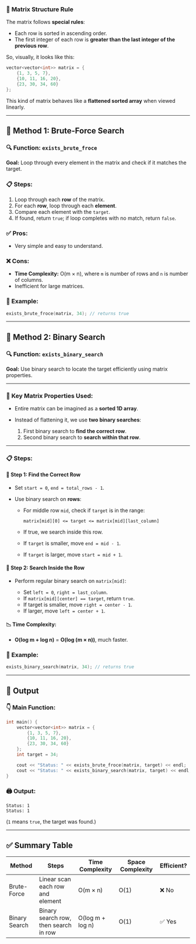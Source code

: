 ### 🔢 **Matrix Structure Rule**

The matrix follows **special rules**:

* Each row is sorted in ascending order.
* The first integer of each row is **greater than the last integer of the previous row**.

So, visually, it looks like this:

```cpp
vector<vector<int>> matrix = {
	{1, 3, 5, 7},
	{10, 11, 16, 20},
	{23, 30, 34, 60}
};
```

This kind of matrix behaves like a **flattened sorted array** when viewed linearly.

---

## 🧪 Method 1: Brute-Force Search

### 🔍 Function: `exists_brute_froce`

**Goal:** Loop through every element in the matrix and check if it matches the target.

### 📋 Steps:

1. Loop through each **row** of the matrix.
2. For each **row**, loop through each **element**.
3. Compare each element with the `target`.
4. If found, return `true`; if loop completes with no match, return `false`.

### ✅ Pros:

* Very simple and easy to understand.

### ❌ Cons:

* **Time Complexity:** O(m × n), where `m` is number of rows and `n` is number of columns.
* Inefficient for large matrices.

### 🔧 Example:

```cpp
exists_brute_froce(matrix, 34); // returns true
```

---

## 🚀 Method 2: Binary Search

### 🔍 Function: `exists_binary_search`

**Goal:** Use binary search to locate the target efficiently using matrix properties.

---

### 🔧 Key Matrix Properties Used:

* Entire matrix can be imagined as a **sorted 1D array**.
* Instead of flattening it, we use **two binary searches**:

  1. First binary search to **find the correct row**.
  2. Second binary search to **search within that row**.

---

### 📋 Steps:

#### 🔹 Step 1: Find the Correct Row

* Set `start = 0`, `end = total_rows - 1`.
* Use binary search on **rows**:

  * For middle row `mid`, check if `target` is in the range:

    ```
    matrix[mid][0] <= target <= matrix[mid][last_column]
    ```
  * If true, we search inside this row.
  * If `target` is smaller, move `end = mid - 1`.
  * If `target` is larger, move `start = mid + 1`.

#### 🔹 Step 2: Search Inside the Row

* Perform regular binary search on `matrix[mid]`:

  * Set `left = 0`, `right = last_column`.
  * If `matrix[mid][center] == target`, return `true`.
  * If target is smaller, move `right = center - 1`.
  * If larger, move `left = center + 1`.

#### 📉 Time Complexity:

* **O(log m + log n)** = **O(log (m × n))**, much faster.

### 🔧 Example:

```cpp
exists_binary_search(matrix, 34); // returns true
```

---

## 🧪 Output

### 👇 Main Function:

```cpp
int main() {
	vector<vector<int>> matrix = {
		{1, 3, 5, 7},
		{10, 11, 16, 20},
		{23, 30, 34, 60}
	};
	int target = 34;

	cout << "Status: " << exists_brute_froce(matrix, target) << endl;
	cout << "Status: " << exists_binary_search(matrix, target) << endl;
}
```

### 🖨️ Output:

```
Status: 1
Status: 1
```

(`1` means `true`, the target was found.)

---

## ✅ Summary Table

| Method        | Steps                                 | Time Complexity  | Space Complexity | Efficient? |
| ------------- | ------------------------------------- | ---------------- | ---------------- | ---------- |
| Brute-Force   | Linear scan each row and element      | O(m × n)         | O(1)             | ❌ No       |
| Binary Search | Binary search row, then search in row | O(log m + log n) | O(1)             | ✅ Yes      |
